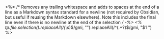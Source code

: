 <%* /* Removes any trailing whitespace and adds to spaces at the end of a line as a Markdown syntax standard for a newline (not required by Obsidian, but useful if reusing the Markdown elsewhere). Note this includes the final line even if there is no newline at the end of the selection */ -%>
<% tp.file.selection().replaceAll(/(\s*)$/gmi, "").replaceAll(/^(.*?)$/gmi, "$1  ") %>